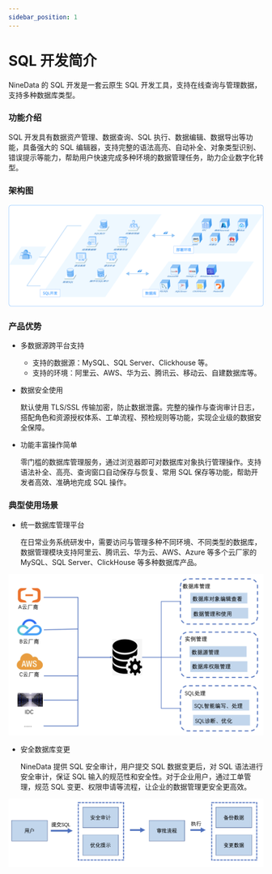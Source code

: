 ```yaml
---
sidebar_position: 1
---
```


# SQL 开发简介

NineData 的 SQL 开发是一套云原生 SQL 开发工具，支持在线查询与管理数据，支持多种数据库类型。

### 功能介绍

SQL 开发具有数据资产管理、数据查询、SQL 执行、数据编辑、数据导出等功能，具备强大的 SQL 编辑器，支持完整的语法高亮、自动补全、对象类型识别、错误提示等能力，帮助用户快速完成多种环境的数据管理任务，助力企业数字化转型。



### 架构图

![测试](./image/test.png)



### 产品优势

* 多数据源跨平台支持
  * 支持的数据源：MySQL、SQL Server、<!--MongoDB、Redis、Oracle、Postgres、-->Clickhouse 等。
  * 支持的环境：阿里云、AWS、华为云、腾讯云、移动云、自建数据库等。


* 数据安全使用

  默认使用 TLS/SSL 传输加密，防止数据泄露。完整的操作与查询审计日志，搭配角色和资源授权体系、工单流程、预检规则等功能，实现企业级的数据安全保障。

* 功能丰富操作简单

  零门槛的数据库管理服务，通过浏览器即可对数据库对象执行管理操作。支持语法补全、高亮、查询窗口自动保存与恢复、常用 SQL 保存等功能，帮助开发者高效、准确地完成 SQL 操作。

### 典型使用场景

* 统一数据库管理平台

  在日常业务系统研发中，需要访问与管理多种不同环境、不同类型的数据库，数据管理模块支持阿里云、腾讯云、华为云、AWS、Azure 等多个云厂家的 MySQL、SQL Server、ClickHouse 等多种数据库产品。

![测试](./image/changjing1.png)

* 安全数据库变更

  NineData 提供 SQL 安全审计，用户提交 SQL 数据变更后，对 SQL 语法进行安全审计，保证 SQL 输入的规范性和安全性。对于企业用户，通过工单管理，规范 SQL 变更、权限申请等流程，让企业的数据管理更安全更高效。

![测试](./image/changjing2.png)

